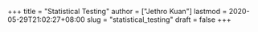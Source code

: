 +++
title = "Statistical Testing"
author = ["Jethro Kuan"]
lastmod = 2020-05-29T21:02:27+08:00
slug = "statistical_testing"
draft = false
+++
